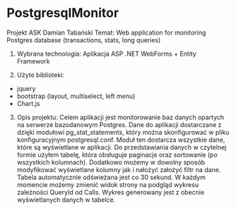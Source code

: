 # PostgresqlMonitor

Projekt ASK
Damian Tabański
Temat: Web application for monitoring Postgres database (transactions, stats, long queries)

1.	Wybrana technologia:
Aplikacja ASP .NET WebForms + Entity Framework

2.	Użyte biblioteki:
- jquery
- bootstrap (layout, multiselect, left menu)
- Chart.js

3.	Opis projektu:
Celem aplikacji jest monitorowanie baz danych opartych na serwerze bazodanowym Postgres. Dane do aplikacji dostarczane z dzięki modułowi 
pg_stat_statements, który można skonfigurować w pliku konfiguracyjnym postgresql.conf. Moduł ten dostarcza wszystkie dane, które są 
wyświetlane w aplikacji. Do przedstawiania danych w czytelnej formie użyłem tabelę, która obsługuje paginacje oraz sortowanie 
(po wszystkich kolumnach). Dodatkowo możemy w dowolny sposób modyfikować wyświetlane kolumny jak i nałożyć założyć filtr na dane.
Tabela automatycznie odświeżana jest co 30 sekund. W każdym momencie możemy zmienić widok strony na podgląd wykresu zależności QueryId 
od Calls. Wykres generowany jest z obecnie wyświetlanych danych w tabelce.
